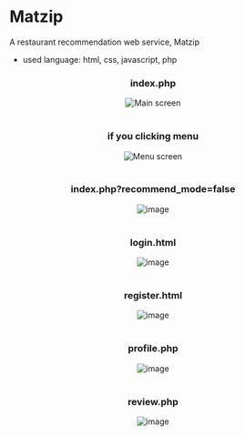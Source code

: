 # Matzip
A restaurant recommendation web service, Matzip
- used language: html, css, javascript, php

<div align="center">
  
### **index.php**<br>
![Main screen](https://github.com/qwerie/Matzip/assets/111882913/8b76b9bd-1ba2-483f-aa85-910ae2d00452) <br><br>
### **if you clicking menu**<br>
![Menu screen](https://github.com/qwerie/Matzip/assets/111882913/66d1a0d5-309b-4871-b458-ace70a820e6d)<br><br>

### **index.php?recommend_mode=false**<br>
![image](https://github.com/qwerie/Matzip/assets/111882913/a18c6af6-149f-43c8-97a5-ccdf9a466daa)<br><br>

### **login.html**<br>
![image](https://github.com/qwerie/Matzip/assets/111882913/e7546587-79c5-46eb-a9b6-76236248b6f3)<br><br>

### **register.html**<br>
![image](https://github.com/qwerie/Matzip/assets/111882913/c6076496-112f-478d-b2e8-522387afbedd)<br><br>

### **profile.php**<br>
![image](https://github.com/qwerie/Matzip/assets/111882913/c5abe270-c66e-4ffa-8f09-aeac64ed1257)<br><br>

### **review.php**<br>
![image](https://github.com/qwerie/Matzip/assets/111882913/dcfbd558-01f7-45a9-abc3-0d3f6cabbbf8)<br><br>

</div>
